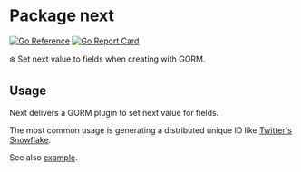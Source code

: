 # Package next

[![Go Reference](https://pkg.go.dev/badge/github.com/invzhi/next.svg)](https://pkg.go.dev/github.com/invzhi/next)
[![Go Report Card](https://goreportcard.com/badge/github.com/invzhi/next)](https://goreportcard.com/report/github.com/invzhi/next)

❄️ Set next value to fields when creating with GORM.

## Usage

Next delivers a GORM plugin to set next value for fields.

The most common usage is generating a distributed unique ID
like [Twitter's Snowflake](https://blog.twitter.com/2010/announcing-snowflake).

See also [example](https://pkg.go.dev/github.com/invzhi/next#example-package).
